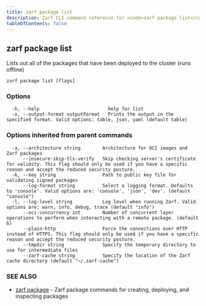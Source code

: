 ```yaml
---
title: zarf package list
description: Zarf CLI command reference for <code>zarf package list</code>.
tableOfContents: false
---
```


<!-- Page generated by Zarf; DO NOT EDIT -->

## zarf package list

Lists out all of the packages that have been deployed to the cluster (runs offline)

```
zarf package list [flags]
```

### Options

```
  -h, --help                         help for list
  -o, --output-format outputFormat   Prints the output in the specified format. Valid options: table, json, yaml (default table)
```

### Options inherited from parent commands

```
  -a, --architecture string        Architecture for OCI images and Zarf packages
      --insecure-skip-tls-verify   Skip checking server's certificate for validity. This flag should only be used if you have a specific reason and accept the reduced security posture.
  -k, --key string                 Path to public key file for validating signed packages
      --log-format string          Select a logging format. Defaults to 'console'. Valid options are: 'console', 'json', 'dev'. (default "console")
  -l, --log-level string           Log level when running Zarf. Valid options are: warn, info, debug, trace (default "info")
      --oci-concurrency int        Number of concurrent layer operations to perform when interacting with a remote package. (default 6)
      --plain-http                 Force the connections over HTTP instead of HTTPS. This flag should only be used if you have a specific reason and accept the reduced security posture.
      --tmpdir string              Specify the temporary directory to use for intermediate files
      --zarf-cache string          Specify the location of the Zarf cache directory (default "~/.zarf-cache")
```

### SEE ALSO

* [zarf package](/commands/zarf_package/)	 - Zarf package commands for creating, deploying, and inspecting packages

